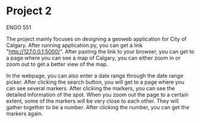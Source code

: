 # Project 2

ENGO 551

The project mainly focuses on designing a geoweb application for City of Calgary. After running application.py, you can get a link "http://127.0.0.1:5000/". After pasting the link to your browser, you can get to a page where you can see a map of Calgary, you can either zoom in or zoom out to get a better view of the map.

In the webpage, you can also enter a date range through the date range picker. After clicking the search button, you will get to a page where you can see several markers. After clicking the markers, you can see the detailed information of the spot. When you zoom out the page to a certain extent, some of the markers will be very close to each other. They will gather together to be a number. After clicking the number, you can get the markers again.